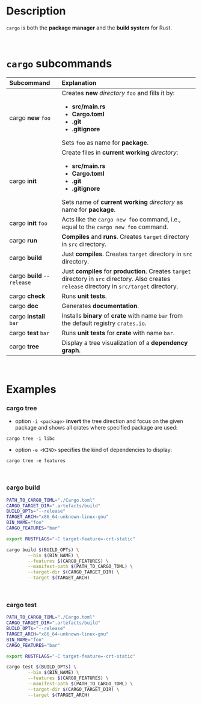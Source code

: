 # Description
`cargo` is both the **package manager** and the **build system** for Rust.

<br>

# `cargo` subcommands
|Subcommand|Explanation|
|:---------|:----------|
|cargo **new** `foo`|Creates **new** *directory* `foo` and fills it by: **<ul><li>src/main.rs</li><li>Cargo.toml</li><li>.git</li><li>.gitignore</li></ul>** Sets `foo` as name for **package**.|
|cargo **init**|Create files in **current working** *directory*: **<ul><li>src/main.rs</li><li>Cargo.toml</li><li>.git</li><li>.gitignore</li></ul>** Sets name of **current working** *directory* as name for **package**.|
|cargo **init** `foo`|Acts like the `cargo new foo` command, i.e., equal to the `cargo new foo` command.|
|cargo **run**|**Compiles** and **runs**. Creates `target` directory in `src` directory.|
|cargo **build**|Just **compiles**. Creates `target` directory in `src` directory.|
|cargo **build** `--release`|Just **compiles** for **production**. Creates `target` directory in `src` directory. Also creates `release` directory in `src/target` directory.|
|cargo **check**|Runs **unit tests**.|
|cargo **doc**|Generates **documentation**.|
|cargo **install** `bar`|Installs **binary** of **crate** with name `bar` from the default registry `crates.io`.|
|cargo **test** `bar`|Runs **unit tests** for **crate** with name `bar`.|
|cargo **tree**|Display a tree visualization of a **dependency graph**.|

<br>

# Examples
### cargo tree
- option `-i <package>` **invert** the tree direction and focus on the given package and shows all crates where specified package are used:
```
cargo tree -i libc
```

- option `-e <KIND>` specifies the kind of dependencies to display:
```
cargo tree -e features
```

<br>

### cargo build
```bash
PATH_TO_CARGO_TOML="./Cargo.toml"
CARGO_TARGET_DIR=".artefacts/build"
BUILD_OPTs="--release"
TARGET_ARCH="x86_64-unknown-linux-gnu"
BIN_NAME="foo"
CARGO_FEATURES="bar"

export RUSTFLAGS="-C target-feature=-crt-static"

cargo build $(BUILD_OPTs) \
		--bin $(BIN_NAME) \
		--features $(CARGO_FEATURES) \
		--manifest-path $(PATH_TO_CARGO_TOML) \
		--target-dir $(CARGO_TARGET_DIR) \
		--target $(TARGET_ARCH)

```

<br>

### cargo test
```bash
PATH_TO_CARGO_TOML="./Cargo.toml"
CARGO_TARGET_DIR=".artefacts/build"
BUILD_OPTs="--release"
TARGET_ARCH="x86_64-unknown-linux-gnu"
BIN_NAME="foo"
CARGO_FEATURES="bar"

export RUSTFLAGS="-C target-feature=-crt-static"

cargo test $(BUILD_OPTs) \
		--bin $(BIN_NAME) \
		--features $(CARGO_FEATURES) \
		--manifest-path $(PATH_TO_CARGO_TOML) \
		--target-dir $(CARGO_TARGET_DIR) \
		--target $(TARGET_ARCH)


```